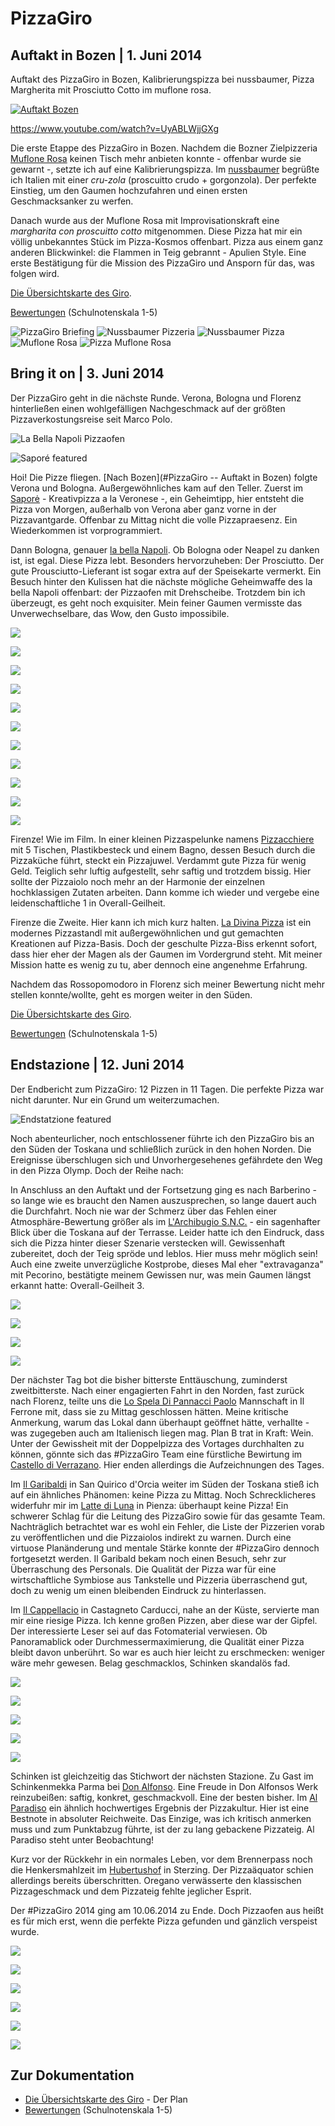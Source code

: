 # PizzaGiro

## Auftakt in Bozen | 1\. Juni 2014

Auftakt des PizzaGiro in Bozen, Kalibrierungspizza bei nussbaumer, Pizza Margherita mit Prosciutto Cotto im muflone rosa.

[![Auftakt Bozen](http://img.youtube.com/vi/UyABLWjjGXg/0.jpg)](http://www.youtube.com/watch?v=UyABLWjjGXg)

<https://www.youtube.com/watch?v=UyABLWjjGXg>

Die erste Etappe des PizzaGiro in Bozen. Nachdem die Bozner Zielpizzeria [Muflone Rosa](https://plus.google.com/101417088472218693904/about?gl=at&hl=en) keinen Tisch mehr anbieten konnte - offenbar wurde sie gewarnt -, setzte ich auf eine Kalibrierungspizza. Im [nussbaumer](http://www.vinum.it/Gastronomie-Lokale/nussbaumer.html) begrüßte ich Italien mit einer _cru-zola_ (proscuitto crudo + gorgonzola). Der perfekte Einstieg, um den Gaumen hochzufahren und einen ersten Geschmacksanker zu werfen.

Danach wurde aus der Muflone Rosa mit Improvisationskraft eine _margharita con proscuitto cotto_ mitgenommen. Diese Pizza hat mir ein völlig unbekanntes Stück im Pizza-Kosmos offenbart. Pizza aus einem ganz anderen Blickwinkel: die Flammen in Teig gebrannt - Apulien Style. Eine erste Bestätigung für die Mission des PizzaGiro und Ansporn für das, was folgen wird.

[Die Übersichtskarte des Giro](https://mapsengine.google.com/map/edit?mid=zLTl1OwaLcWA.kO5dZbHqmECk).

[Bewertungen](https://docs.google.com/spreadsheets/d/1nJDMmr8qeW6X0n13t-sRvPXcfXNC589JQmiwaUws5mM/edit?usp=sharing) (Schulnotenskala 1-5)

![PizzaGiro Briefing](images/the_challenge.jpg) ![Nussbaumer Pizzeria](images/nussbaumer_outdoor.jpg) ![Nussbaumer Pizza](images/nussbaumer_pizza.jpg) ![Muflone Rosa](images/muflone_rosa_outdoor.jpg) ![Pizza Muflone Rosa](images/muflone_rosa_pizza.jpg)

## Bring it on | 3\. Juni 2014

Der PizzaGiro geht in die nächste Runde. Verona, Bologna und Florenz hinterließen einen wohlgefälligen Nachgeschmack auf der größten Pizzaverkostungsreise seit Marco Polo.

![La Bella Napoli Pizzaofen](images/la_bella_napoli_pizzaofen.jpg)

![Saporé featured](images/IMG_20140601_141022.jpg)

Hoi! Die Pizze fliegen. [Nach Bozen](#PizzaGiro -- Auftakt in Bozen) folgte Verona und Bologna. Außergewöhnliches kam auf den Teller. Zuerst im [Saporė](http://www.saporeverona.it/) - Kreativpizza a la Veronese -, ein Geheimtipp, hier entsteht die Pizza von Morgen, außerhalb von Verona aber ganz vorne in der Pizzavantgarde. Offenbar zu Mittag nicht die volle Pizzapraesenz. Ein Wiederkommen ist vorprogrammiert.

Dann Bologna, genauer [la bella Napoli](http://www.labellanapoli.it/). Ob Bologna oder Neapel zu danken ist, ist egal. Diese Pizza lebt. Besonders hervorzuheben: Der Prosciutto. Der gute Prousciutto-Lieferant ist sogar extra auf der Speisekarte vermerkt. Ein Besuch hinter den Kulissen hat die nächste mögliche Geheimwaffe des la bella Napoli offenbart: der Pizzaofen mit Drehscheibe. Trotzdem bin ich überzeugt, es geht noch exquisiter. Mein feiner Gaumen vermisste das Unverwechselbare, das Wow, den Gusto impossibile.

![](images/sapore_outdoor-150x150.jpg)

![](images/sapore_pizza-150x150.jpg)

![](images/sapore_indoor-150x150.jpg)

![](images/la_bella_napoli_outdoor-150x150.jpg)

![](images/la_bella_napoli_pizzaofen-150x150.jpg)

![](images/la_bella_napoli_pizza-150x150.jpg)

![](images/pizzacchiere_outdoor-150x150.jpg)

![](images/pizzacchiere_pizza-150x150.jpg)

![](images/la_pizza_divina_outdoor-150x150.jpg)

![](images/la_pizza_divina_indoor-150x150.jpg)

![](images/la_pizza_divina_pizza-150x150.jpg)

Firenze! Wie im Film. In einer kleinen Pizzaspelunke namens [Pizzacchiere](http://www.pizzacchiere.com/) mit 5 Tischen, Plastikbesteck und einem Bagno, dessen Besuch durch die Pizzaküche führt, steckt ein Pizzajuwel. Verdammt gute Pizza für wenig Geld. Teiglich sehr luftig aufgestellt, sehr saftig und trotzdem bissig. Hier sollte der Pizzaiolo noch mehr an der Harmonie der einzelnen hochklassigen Zutaten arbeiten. Dann komme ich wieder und vergebe eine leidenschaftliche 1 in Overall-Geilheit.

Firenze die Zweite. Hier kann ich mich kurz halten. [La Divina Pizza](http://www.ladivinapizza.it/) ist ein modernes Pizzastandl mit außergewöhnlichen und gut gemachten Kreationen auf Pizza-Basis. Doch der geschulte Pizza-Biss erkennt sofort, dass hier eher der Magen als der Gaumen im Vordergrund steht. Mit meiner Mission hatte es wenig zu tu, aber dennoch eine angenehme Erfahrung.

Nachdem das Rossopomodoro in Florenz sich meiner Bewertung nicht mehr stellen konnte/wollte, geht es morgen weiter in den Süden.

[Die Übersichtskarte des Giro](https://mapsengine.google.com/map/edit?mid=zLTl1OwaLcWA.kO5dZbHqmECk).

[Bewertungen](https://docs.google.com/spreadsheets/d/1nJDMmr8qeW6X0n13t-sRvPXcfXNC589JQmiwaUws5mM/edit?usp=sharing) (Schulnotenskala 1-5)

## Endstazione | 12\. Juni 2014

Der Endbericht zum PizzaGiro: 12 Pizzen in 11 Tagen. Die perfekte Pizza war nicht darunter. Nur ein Grund um weiterzumachen.

![Endstatzione featured](images/IMG_20140606_192100.jpg)

Noch abenteurlicher, noch entschlossener führte ich den PizzaGiro bis an den Süden der Toskana und schließlich zurück in den hohen Norden. Die Ereignisse überschlugen sich und Unvorhergesehenes gefährdete den Weg in den Pizza Olymp. Doch der Reihe nach:

In Anschluss an den Auftakt und der Fortsetzung ging es nach Barberino - so lange wie es braucht den Namen auszusprechen, so lange dauert auch die Durchfahrt. Noch nie war der Schmerz über das Fehlen einer Atmosphäre-Bewertung größer als im [L'Archibugio S.N.C.](https://plus.google.com/116010301172668321918/about?gl=at&hl=en) - ein sagenhafter Blick über die Toskana auf der Terrasse. Leider hatte ich den Eindruck, dass sich die Pizza hinter dieser Szenarie verstecken will. Gewissenhaft zubereitet, doch der Teig spröde und leblos. Hier muss mehr möglich sein! Auch eine zweite unverzügliche Kostprobe, dieses Mal eher "extravaganza" mit Pecorino, bestätigte meinem Gewissen nur, was mein Gaumen längst erkannt hatte: Overall-Geilheit 3.

![](images/IMG_20140604_195520-150x150.jpg)

![](images/IMG_20140604_195454-150x150.jpg)

![](images/IMG_20140604_201559-150x150.jpg)

![](images/IMG_20140604_204025-150x150.jpg)

Der nächster Tag bot die bisher bitterste Enttäuschung, zuminderst zweitbitterste. Nach einer engagierten Fahrt in den Norden, fast zurück nach Florenz, teilte uns die [Lo Spela Di Pannacci Paolo](http://www.lospela.it/) Mannschaft in Il Ferrone mit, dass sie zu Mittag geschlossen hätten. Meine kritische Anmerkung, warum das Lokal dann überhaupt geöffnet hätte, verhallte - was zugegeben auch am Italienisch liegen mag. Plan B trat in Kraft: Wein. Unter der Gewissheit mit der Doppelpizza des Vortages durchhalten zu können, gönnte sich das #PizzaGiro Team eine fürstliche Bewirtung im [Castello di Verrazano](http://www.verrazzano.com/en/). Hier enden allerdings die Aufzeichnungen des Tages.

Im [Il Garibaldi](http://www.ilgaribaldisanquirico.it/) in San Quirico d'Orcia weiter im Süden der Toskana stieß ich auf ein ähnliches Phänomen: keine Pizza zu Mittag. Noch Schrecklicheres widerfuhr mir im [Latte di Luna](http://www.verrazzano.com/en/) in Pienza: überhaupt keine Pizza! Ein schwerer Schlag für die Leitung des PizzaGiro sowie für das gesamte Team. Nachträglich betrachtet war es wohl ein Fehler, die Liste der Pizzerien vorab zu veröffentlichen und die Pizzaiolos indirekt zu warnen. Durch eine virtuose Planänderung und mentale Stärke konnte der #PizzaGiro dennoch fortgesetzt werden. Il Garibald bekam noch einen Besuch, sehr zur Überraschung des Personals. Die Qualität der Pizza war für eine wirtschaftliche Symbiose aus Tankstelle und Pizzeria überraschend gut, doch zu wenig um einen bleibenden Eindruck zu hinterlassen.

Im [Il Cappellacio](http://www.ilcappellaccio.com/) in Castagneto Carducci, nahe an der Küste, servierte man mir eine riesige Pizza. Ich kenne großen Pizzen, aber diese war der Gipfel. Der interessierte Leser sei auf das Fotomaterial verwiesen. Ob Panoramablick oder Durchmessermaximierung, die Qualität einer Pizza bleibt davon unberührt. So war es auch hier leicht zu erschmecken: weniger wäre mehr gewesen. Belag geschmacklos, Schinken skandalös fad.

![](images/IMG_20140606_125202-150x150.jpg)

![](images/IMG_20140606_200242-150x150.jpg)

![](images/IMG_20140607_185751-150x150.jpg)

![](images/IMG_20140607_192203-150x150.jpg)

![](images/IMG_20140607_192221-150x150.jpg)

Schinken ist gleichzeitig das Stichwort der nächsten Stazione. Zu Gast im Schinkenmekka Parma bei [Don Alfonso](http://www.ristorantedonalfonso.com/). Eine Freude in Don Alfonsos Werk reinzubeißen: saftig, konkret, geschmackvoll. Eine der besten bisher. Im [Al Paradiso](http://www.vicenza.com/vetrina/al-paradiso) ein ähnlich hochwertiges Ergebnis der Pizzakultur. Hier ist eine Bestnote in absoluter Reichweite. Das Einzige, was ich kritisch anmerken muss und zum Punktabzug führte, ist der zu lang gebackene Pizzateig. Al Paradiso steht unter Beobachtung!

Kurz vor der Rückkehr in ein normales Leben, vor dem Brennerpass noch die Henkersmahlzeit im [Hubertushof](http://www.hotel-hubertushof.it/) in Sterzing. Der Pizzaäquator schien allerdings bereits überschritten. Oregano verwässerte den klassischen Pizzageschmack und dem Pizzateig fehlte jeglicher Esprit.

Der #PizzaGiro 2014 ging am 10.06.2014 zu Ende. Doch Pizzaofen aus heißt es für mich erst, wenn die perfekte Pizza gefunden und gänzlich verspeist wurde.

![](images/IMG_20140608_200009-150x150.jpg)

![](images/IMG_20140608_191627-150x150.jpg)

![](images/IMG_20140609_204204-150x150.jpg)

![](images/IMG_20140609_201603-150x150.jpg)

![](images/IMG_20140610_142545-150x150.jpg)

![](images/IMG_20140610_140141-150x150.jpg)

## Zur Dokumentation

- [Die Übersichtskarte des Giro](https://mapsengine.google.com/map/edit?mid=zLTl1OwaLcWA.kO5dZbHqmECk) - Der Plan
- [Bewertungen](https://docs.google.com/spreadsheets/d/1nJDMmr8qeW6X0n13t-sRvPXcfXNC589JQmiwaUws5mM/edit?usp=sharing) (Schulnotenskala 1-5)

